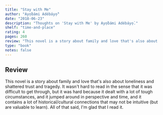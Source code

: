 ```yaml
---
title: "Stay with Me"
author: "Ayọ̀bámi Adébáyọ̀"
date: "2018-06-23"
description: "Thoughts on 'Stay with Me' by Ayọ̀bámi Adébáyọ̀."
shelf: "time-and-place"
rating: 4
pages: 260
review: "This novel is a story about family and love that's also about loneliness and shattered trust and tragedy. It wasn't hard to read in the sense that it was difficult to get through, but it was hard because it dealt with a lot of tough circumstances, and it jumped around in perspective and time, and it contains a lot of historical/cultural connections that may not be intuitive (but are valuable to learn). All of that said, I'm glad that I read it."
type: "book"
notes: false
---
```


## Review

This novel is a story about family and love that's also about loneliness and shattered trust and tragedy. It wasn't hard to read in the sense that it was difficult to get through, but it was hard because it dealt with a lot of tough circumstances, and it jumped around in perspective and time, and it contains a lot of historical/cultural connections that may not be intuitive (but are valuable to learn). All of that said, I'm glad that I read it.
